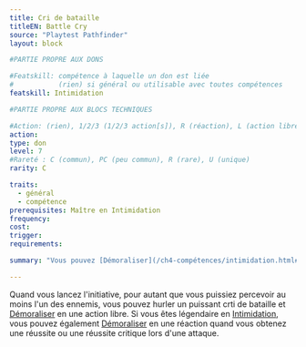 ```yaml
---
title: Cri de bataille
titleEN: Battle Cry
source: "Playtest Pathfinder"
layout: block

#PARTIE PROPRE AUX DONS

#Featskill: compétence à laquelle un don est liée
#           (rien) si général ou utilisable avec toutes compétences
featskill: Intimidation

#PARTIE PROPRE AUX BLOCS TECHNIQUES

#Action: (rien), 1/2/3 (1/2/3 action[s]), R (réaction), L (action libre)
action:
type: don
level: 7
#Rareté : C (commun), PC (peu commun), R (rare), U (unique)
rarity: C

traits:
  - général
  - compétence
prerequisites: Maître en Intimidation
frequency:
cost:
trigger:
requirements:

summary: "Vous pouvez [Démoraliser](/ch4-compétences/intimidation.html#démoraliser) en une action libre au début du combat."

---
```


Quand vous lancez l'initiative, pour autant que vous puissiez percevoir au moins l'un des ennemis, vous pouvez hurler un puissant crti de bataille et [Démoraliser](/ch4-compétences/intimidation.html#démoraliser) en une action libre. Si vous êtes légendaire en [Intimidation](/ch4-compétences/intimidation.html), vous pouvez également [Démoraliser](/ch4-compétences/intimidation.html#démoraliser) en une réaction quand vous obtenez une réussite ou une réussite critique lors d'une attaque.

